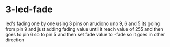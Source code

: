# 3-led-fade
led's fading one by one 
using 3 pins on arudiono uno 9, 6 and 5 
its going from pin 9 and just adding fading value until it reach value of 255 and then goes to pin 6 so to pin 5 and then set fade value to -fade so it goes in other direction 
